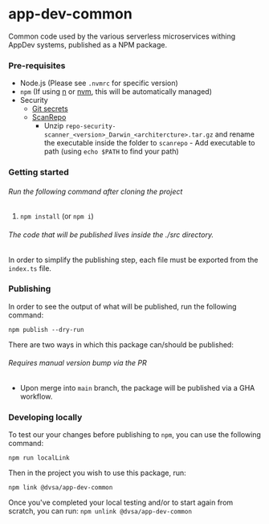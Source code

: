 # app-dev-common

Common code used by the various serverless microservices withing AppDev systems, published as a NPM package.

### Pre-requisites

- Node.js (Please see `.nvmrc` for specific version)
- `npm` (If using [n](https://github.com/tj/n) or [nvm](https://github.com/nvm-sh/nvm), this will be automatically managed)
- Security
  - [Git secrets](https://github.com/awslabs/git-secrets)
  - [ScanRepo](https://github.com/UKHomeOffice/repo-security-scanner)
    - Unzip `repo-security-scanner_<version>_Darwin_<architercture>.tar.gz` and rename the executable inside the folder
      to `scanrepo` - Add executable to path (using `echo $PATH` to find your path)

### Getting started

###### Run the following command after cloning the project

1. `npm install` (or `npm i`)

###### The code that will be published lives inside the ./src directory.

In order to simplify the publishing step, each file must be exported from the `index.ts` file.

### Publishing

In order to see the output of what will be published, run the following command:

```shell
npm publish --dry-run
```

There are two ways in which this package can/should be published:

###### Requires manual version bump via the PR

- Upon merge into `main` branch, the package will be published via a GHA workflow.

### Developing locally
To test our your changes before publishing to `npm`, you can use the following command:

`npm run localLink`

Then in the project you wish to use this package, run:

`npm link @dvsa/app-dev-common`

Once you've completed your local testing and/or to start again from scratch, you can run:
`npm unlink @dvsa/app-dev-common`
